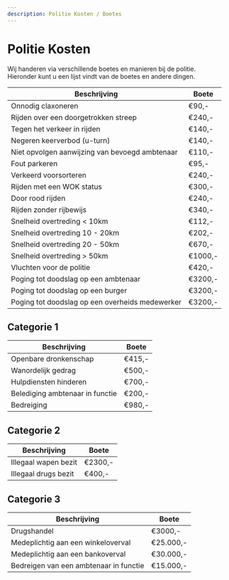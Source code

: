 ```yaml
---
description: Politie Kosten / Boetes
---
```


# Politie Kosten

Wij handeren via verschillende boetes en manieren bij de politie.  
Hieronder kunt u een lijst vindt van de boetes en andere dingen.

| Beschrijving | Boete |
|--|--|
| Onnodig claxoneren | €90,- |
| Rijden over een doorgetrokken streep | €240,- |
| Tegen het verkeer in rijden| €140,- |
| Negeren keerverbod (u-turn) | €140,- |
| Niet opvolgen aanwijzing van bevoegd ambtenaar | €110,- |
| Fout parkeren | €95,- |
| Verkeerd voorsorteren | €240,- |
| Rijden met een WOK status  | €300,- |
| Door rood rijden | €240,- |
| Rijden zonder rijbewijs | €340,- |
| Snelheid overtreding < 10km | €112,- |
| Snelheid overtreding 10 - 20km | €202,- |
| Snelheid overtreding 20 - 50km | €670,- |
| Snelheid overtreding > 50km | €1000,- |
| Vluchten voor de politie | €420,- |
| Poging tot doodslag op een ambtenaar | €3200,- |
| Poging tot doodslag op een burger | €3200,- |
| Poging tot doodslag op een overheids medewerker | €3200,- |

## Categorie 1
| Beschrijving | Boete |
|--|--|
| Openbare dronkenschap | €415,- |
| Wanordelijk gedrag | €500,- |
| Hulpdiensten hinderen | €700,- |
| Belediging ambtenaar in functie | €200,- |
| Bedreiging | €980,- |

## Categorie 2
| Beschrijving | Boete |
|--|--|
| Illegaal wapen bezit | €2300,- |
| Illegaal drugs bezit | €400,- |

## Categorie 3
| Beschrijving | Boete |
|--|--|
| Drugshandel | €3000,- |
| Medeplichtig aan een winkeloverval | €25.000,- |
| Medeplichtig aan een bankoverval | €30.000,- |
| Bedreigen van een ambtenaar in functie | €15.000,- |